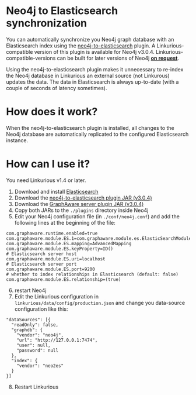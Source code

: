 # Neo4j to Elasticsearch synchronization

You can automatically synchronize you Neo4j graph database with an Elasticsearch index using the [neo4j-to-elasticsearch](https://github.com/graphaware/neo4j-to-elasticsearch) plugin.
A Linkurious-compatible version of this plugin is available for Neo4j v3.0.4.
Linkurious-compatible-versions can be built for later versions of Neo4j [**on request**](support@linkurio.us).

Using the neo4j-to-elasticsearch plugin makes it unnecessary to re-index the Neo4j database in Linkurious an external source (not Linkurous) updates the data. The data in Elasticsearch is always up-to-date (with a couple of seconds of latency sometimes).

How does it work?
==
When the neo4j-to-elasticsearch plugin is installed, all changes to the Neo4j database are automatically replicated to the configured Elasticsearch instance.

How can I use it?
==
You need Linkurious v1.4 or later.
1. Download and install [Elasticsearch](https://www.elastic.co/downloads/elasticsearch)
2. Download the [neo4j-to-elasticsearch plugin JAR (v3.0.4)](https://dl.dropboxusercontent.com/u/20754236/graphaware-neo4j-to-elasticsearch-3.0.4.43.7-SNAPSHOT.jar)
3. Download the [GraphAware server plugin JAR (v3.0.4)](http://products.graphaware.com/download/framework-server-community/graphaware-server-community-all-3.0.4.43.jar)
4. Copy both JARs to the `./plugins` directory inside Neo4j
5. Edit your Neo4j configuration file (in `./conf/neo4j.conf`) and add the following lines at the beginning of the file:
```
com.graphaware.runtime.enabled=true
com.graphaware.module.ES.1=com.graphaware.module.es.ElasticSearchModuleBootstrapper
com.graphaware.module.ES.mapping=AdvancedMapping
com.graphaware.module.ES.keyProperty=ID()
# Elasticsearch server host
com.graphaware.module.ES.uri=localhost
# Elasticsearch server port
com.graphaware.module.ES.port=9200
# whether to index relationships in Elasticsearch (default: false)
com.graphaware.module.ES.relationship=(true)
```
6. restart Neo4j
7. Edit the Linkurious configuration in `linkurious/data/config/production.json` and change you data-source configuration like this:
```
"dataSources": [{
  "readOnly": false,
  "graphdb": {
    "vendor": "neo4j",
    "url": "http://127.0.0.1:7474",
    "user": null,
    "password": null
  },
  "index": {
    "vendor": "neo2es"
  }
}]
```
8. Restart Linkurious


